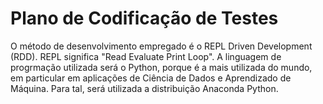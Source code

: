 # Plano de Codificação de Testes

<!-- TDD - Test Driven Development
RDD - REPL Driven Development -->

O método de desenvolvimento empregado é o REPL Driven Development (RDD). REPL significa "Read Evaluate Print Loop".
A linguagem de progrmação utilizada será o Python, porque é a mais utilizada do mundo, em particular em aplicações de Ciência de Dados e Aprendizado de Máquina.
Para tal, será utilizada a distribuição Anaconda Python.